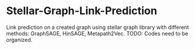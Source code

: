 # Stellar-Graph-Link-Prediction
Link prediction on a created graph using stellar graph library with different methods: GraphSAGE, HinSAGE, Metapath2Vec. TODO: Codes need to be organized.
